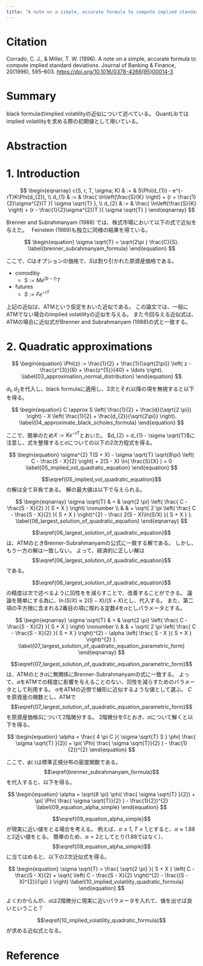 ```yaml
---
title: "A note on a simple, accurate formula to compute implied standard deviations"
---
```


# Citation
Corrado, C. J., & Miller, T. W. (1996). A note on a simple, accurate formula to compute implied standard deviations. Journal of Banking & Finance, 20(1996), 595–603. https://doi.org/10.1016/0378-4266(95)00014-3

# Summary
black formulaのimplied volatilityの近似について述べている。
QuantLibではimplied volatilityを求める際の初期値として用いている。

# Abstraction

# 1. Introduction

$$
\begin{eqnarray}
    c(S, r, T, \sigma; K)
        & := & S\Phi(d_{1}) - e^{-rT}K\Phi(d_{2}),
    \\
    d_{1} 
        & := &
            \frac{
                \ln\left(\frac{S}{K} \right) + (r + \frac{1}{2}\sigma^{2})T
            }{
                \sigma \sqrt{T}
            },
    \\
    d_{2}
        & := & 
            \frac{
                \ln\left(\frac{S}{K} \right) + (r - \frac{1}{2}\sigma^{2})T
            }{
                \sigma \sqrt{T}
            }
\end{eqnarray}
$$

Brenner and Subrahmanyam (1988) では、株式市場において以下の式で近似を与えた。　
Feinstein (1989)も独立に同様の結果を得ている。

$$
\begin{equation}
    \sigma \sqrt{T}
        = \sqrt{2\pi }
            \frac{C}{S}.
    \label{brenner_subrahmanyam_formula}
\end{equation}
$$

ここで、$C$はオプションの価格で、$S$は割り引かれた原資産価格である。

* comoditiy
    * $S := Me^(b - r)T$
* futures
    * $S := F e^{-rT}$

上記の近似は、ATMという仮定をおいた近似である。
この論文では、一般にATMでない場合のimplied volatilityの近似を与える。
また今回与える近似式は、ATMの場合に近似式がBrenner and Subrahmanyam (1988)の式と一致する。

# 2. Quadratic approximations

$$
\begin{equation}
    \Phi(z)
        := 
            \frac{1}{2}
                + \frac{1}{\sqrt{2\pi}}
                    \left(
                        z
                            - \frac{z^{3}}{6}
                            + \frac{z^{5}}{40}
                            + \ldots
                    \right).
    \label{03_approximation_normal_distribution}
\end{equation}
$$

$d_{1}, d_{2}$を代入し、black formulaに適用し、3次とそれ以降の項を無視すると以下を得る。

$$
\begin{equation}
    C \approx S
        \left(
            \frac{1}{2}
                + \frac{d}{\sqrt{2 \pi}}
        \right)
        - X
        \left(
            \frac{1}{2}
                + \frac{d_{2}}{\sqrt{2\pi}}
        \right).
    \label{04_approximate_black_scholes_formula}
\end{equation}
$$

ここで、簡単のため$X := K e^{-rT}$とおいた。
$d_{2} = d_{1} - \sigma \sqrt{T}$に注意し、式を整理すると$\sigma$についての以下の2次方程式を得る。

$$
\begin{equation}
    \sigma^{2} T(S + X)
        - \sigma \sqrt{T} \sqrt{8\pi}
            \left(
                C - \frac{S - X}{2}
            \right)
        + 2(S - X) \ln( \frac{S}{X} ) 
        = 0
    \label{05_implied_vol_quadratic_equation}
\end{equation}
$$

$$\eqref{05_implied_vol_quadratic_equation}$$の解は全て非負である。
解の最大値は以下で与えられる。

$$
\begin{eqnarray}
    \sigma \sqrt{T}
        & = &
            \sqrt{2 \pi}
                \left(
                    \frac{
                        C - \frac{S - X}{2}
                    }{
                        S + X
                    }
                \right)
        \nonumber
        \\
        &  &
            + \sqrt{
                2 \pi
                \left(
                    \frac{
                        C - \frac{S - X}{2}
                    }{
                        S + X
                    }
                \right)^{2}
                -
                \frac{
                    2(S - X)\ln(S/X)
                }{
                    S + X
                }
            }.
    \label{06_largest_solution_of_quadratic_equation}
\end{eqnarray}
$$

$$\eqref{06_largest_solution_of_quadratic_equation}$$は、ATMのときBrenner-Subrahmanyamの公式に一致する解である。
しかし、もう一方の解は一致しない。
よって、経済的に正しい解は$$\eqref{06_largest_solution_of_quadratic_equation}$$である。

$$\eqref{06_largest_solution_of_quadratic_equation}$$の精度は次で述べるように凹性をを減らすことで、改善することができる。
議論を簡単にする為に、$\ln(S/X) \approx 2 (S- X) / (S + X)$とし、代入する。
また、第二項の平方根に含まれる2番目の項に現れる定数4を$\alpha$としパラメータとする。

$$
\begin{eqnarray}
    \sigma \sqrt{T}
        & = &
            \sqrt{2 \pi}
                \left(
                    \frac{
                        C - \frac{S - X}{2}
                    }{
                        S + X
                    }
                \right)
        \nonumber
        \\
        &  &
            + \sqrt{
                2 \pi
                \left(
                    \frac{
                        C - \frac{S - X}{2}
                    }{
                        S + X
                    }
                \right)^{2}
                -
                \alpha
                \left(
                    \frac{ S - X }{ S + X }
                \right)^{2}
            }.
    \label{07_largest_solution_of_quadratic_equation_parametric_form}
\end{eqnarray}
$$

$$\eqref{07_largest_solution_of_quadratic_equation_parametric_form}$$は、ATMのとき$\alpha$に無関係にBrenner-Subrahmanyamの式に一致する。
よって、$\alpha$をATMでの精度に影響を与えることのない、凹性を減らすためのパラメータとして利用する。
$\alpha$をATMの近傍で線形に近似するような値として選ぶ。
$C$を原資産の関数とし、ATMで$$\eqref{07_largest_solution_of_quadratic_equation_parametric_form}$$を原資産価格$S$について2階微分する。
2階微分を0とおき、$\alpha$について解くと以下を得る。

$$
\begin{equation}
    \alpha =
        \frac{ 4 \pi C }{ \sigma \sqrt{T} S }
            \phi( \frac{ \sigma \sqrt{T} }{2})
            + \pi( \Phi( \frac{ \sigma \sqrt{T}}{2} ) - \frac{1}{2})^{2}
\end{equation}
$$

ここで、$\phi(\cdot)$は標準正規分布の密度関数である。
$$\eqref{brenner_subrahmanyam_formula}$$を代入すると、以下を得る。

$$
\begin{equation}
    \alpha =
        \sqrt{8 \pi} \phi( \frac{ \sigma \sqrt{T} }{2})
            + \pi( \Phi( \frac{ \sigma \sqrt{T}}{2} ) - \frac{1}{2})^{2}
    \label{09_equation_alpha_simple}
\end{equation}
$$

$$\eqref{09_equation_alpha_simple}$$が現実に近い値をとる場合を考える。
例えば、$\sigma \le 1$, $T \le 1$,とすると、$\alpha \approx 1.88$と2近い値をとる。
簡単のため、$\alpha = 2$としてとり(1.88ではなく）、$$\eqref{09_equation_alpha_simple}$$に当てはめると、以下の2次近似式を得る。

$$
\begin{equation}
    \sigma \sqrt{T}
        =
            \frac{
                \sqrt{2 \pi}
            }{
                S + X
            }
            \left(
                C - \frac{S - X}{2}
                + \sqrt{
                    \left(
                        C - \frac{S - X}{2}
                    \right)^{2}
                    -
                    \frac{(S - X)^{2}}{\pi}
                }
            \right)
    \label{10_implied_volatility_quadratic_formula}
\end{equation}
$$

よくわからんが、$\alpha$は2階微分に現実に近いパラメータを入れて、値を出せば良いということ？

$$\eqref{10_implied_volatility_quadratic_formula}$$が求める近似式となる。




# Reference

